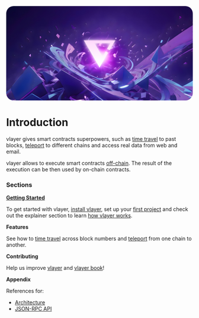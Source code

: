 <img src="images/cover.jpg" style="border-radius: 20px" alt="Trustless verifiable data infrastructure powered by zero-knowledge proofs">

# Introduction

vlayer gives smart contracts superpowers, such as [time travel](/features/time-travel.html) to past blocks, [teleport](/features/teleport.html) to different chains and access real data from web and email.

vlayer allows to execute smart contracts [off-chain](/getting-started/first-steps.html#off-chain-execution). The result of the execution can be then used by on-chain contracts.

### Sections
**[Getting Started](./getting-started/installation.md)**

To get started with vlayer, [install vlayer]((./getting-started/installation.md)), set up your [first project](/getting-started/first-steps.html) and check out the explainer section to learn [how vlayer works]((/getting-started/how-it-works.html)).

**Features**

See how to [time travel](/features/time-travel.html) across block numbers and [teleport](/features/teleport.html) from one chain to another.


**Contributing**

Help us improve [vlayer](./contributing/vlayer.md) and [vlayer book](./contributing/book.md)!

**Appendix**

References for:
- [Architecture](./appendix/architecture.md)
- [JSON-RPC API](./appendix/api.md)